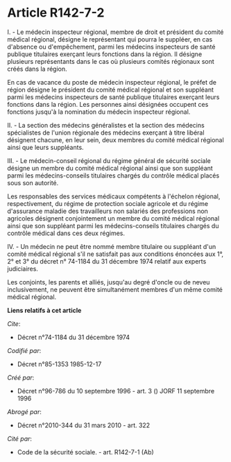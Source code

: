 # Article R142-7-2

I. - Le médecin inspecteur régional, membre de droit et président du comité médical régional, désigne le représentant qui
pourra le suppléer, en cas d'absence ou d'empêchement, parmi les médecins inspecteurs de santé publique titulaires exerçant
leurs fonctions dans la région. Il désigne plusieurs représentants dans le cas où plusieurs comités régionaux sont créés dans
la région.

En cas de vacance du poste de médecin inspecteur régional, le préfet de région désigne le président du comité médical
régional et son suppléant parmi les médecins inspecteurs de santé publique titulaires exerçant leurs fonctions dans la
région. Les personnes ainsi désignées occupent ces fonctions jusqu'à la nomination du médecin inspecteur régional.

II. - La section des médecins généralistes et la section des médecins spécialistes de l'union régionale des médecins exerçant
à titre libéral désignent chacune, en leur sein, deux membres du comité médical régional ainsi que leurs suppléants.

III. - Le médecin-conseil régional du régime général de sécurité sociale désigne un membre du comité médical régional ainsi
que son suppléant parmi les médecins-conseils titulaires chargés du contrôle médical placés sous son autorité.

Les responsables des services médicaux compétents à l'échelon régional, respectivement, du régime de protection sociale
agricole et du régime d'assurance maladie des travailleurs non salariés des professions non agricoles désignent conjointement
un membre du comité médical régional ainsi que son suppléant parmi les médecins-conseils titulaires chargés du contrôle
médical dans ces deux régimes.

IV. - Un médecin ne peut être nommé membre titulaire ou suppléant d'un comité médical régional s'il ne satisfait pas aux
conditions énoncées aux 1°, 2° et 3° du décret n° 74-1184 du 31 décembre 1974 relatif aux experts judiciaires.

Les conjoints, les parents et alliés, jusqu'au degré d'oncle ou de neveu inclusivement, ne peuvent être simultanément membres
d'un même comité médical régional.

**Liens relatifs à cet article**

_Cite_:

  - Décret n°74-1184 du 31 décembre 1974

_Codifié par_:

  - Décret n°85-1353 1985-12-17

_Créé par_:

  - Décret n°96-786 du 10 septembre 1996 - art. 3 () JORF 11 septembre 1996

_Abrogé par_:

  - Décret n°2010-344 du 31 mars 2010 - art. 322

_Cité par_:

  - Code de la sécurité sociale. - art. R142-7-1 (Ab)
